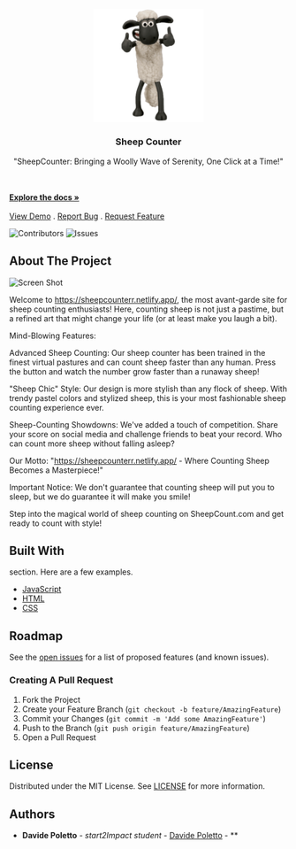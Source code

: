<p align="center">
  <a href="https://github.com/davidepoletto/JavaScript-Project">
    <img src="/assets/IMG/shaunsheep.png" alt="Logo" width="200">
  </a>
</p>

<h3 align="center">Sheep Counter</h3>

<p align="center">"SheepCounter: Bringing a Woolly Wave of Serenity, One Click at a Time!"</p>
    <br/>
    <br/>
    <a href="https://github.com/davidepoletto/JavaScript-Project"><strong>Explore the docs »</strong></a>
    <br/>
    <br/>
    <a href="https://github.com/davidepoletto/JavaScript-Project">View Demo</a>
    .
    <a href="https://github.com/davidepoletto/JavaScript-Project/issues">Report Bug</a>
    .
    <a href="https://github.com/davidepoletto/JavaScript-Project/issues">Request Feature</a>
  </p>
</p>

![Contributors](https://img.shields.io/github/contributors/davidepoletto/JavaScript-Project?color=dark-green) ![Issues](https://img.shields.io/github/issues/davidepoletto/JavaScript-Project) 

## About The Project

![Screen Shot](/assets/IMG/screenshot.png)

Welcome to https://sheepcounterr.netlify.app/, the most avant-garde site for sheep counting enthusiasts! Here, counting sheep is not just a pastime, but a refined art that might change your life (or at least make you laugh a bit).

Mind-Blowing Features:

Advanced Sheep Counting: Our sheep counter has been trained in the finest virtual pastures and can count sheep faster than any human. Press the button and watch the number grow faster than a runaway sheep!

"Sheep Chic" Style: Our design is more stylish than any flock of sheep. With trendy pastel colors and stylized sheep, this is your most fashionable sheep counting experience ever.

Sheep-Counting Showdowns: We've added a touch of competition. Share your score on social media and challenge friends to beat your record. Who can count more sheep without falling asleep?

Our Motto:
"https://sheepcounterr.netlify.app/ - Where Counting Sheep Becomes a Masterpiece!"

Important Notice:
We don't guarantee that counting sheep will put you to sleep, but we do guarantee it will make you smile!

Step into the magical world of sheep counting on SheepCount.com and get ready to count with style!

## Built With

section. Here are a few examples.

* [JavaScript]()
* [HTML]()
* [CSS]()

## Roadmap

See the [open issues](https://github.com/davidepoletto/JavaScript-Project/issues) for a list of proposed features (and known issues).

### Creating A Pull Request

1. Fork the Project
2. Create your Feature Branch (`git checkout -b feature/AmazingFeature`)
3. Commit your Changes (`git commit -m 'Add some AmazingFeature'`)
4. Push to the Branch (`git push origin feature/AmazingFeature`)
5. Open a Pull Request

## License

Distributed under the MIT License. See [LICENSE](https://github.com/davidepoletto/JavaScript-Project/blob/main/LICENSE.md) for more information.

## Authors

* **Davide Poletto** - *start2Impact student* - [Davide Poletto](https://github.com/DavidePoletto) - **




